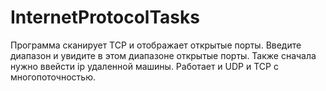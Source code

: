 # InternetProtocolTasks
Программа сканирует TCP и отображает открытые порты.
Введите диапазон и увидите в этом диапазоне открытые порты.
Также сначала нужно ввейсти ip удаленной машины.
Работает и UDP и TCP с многопоточностью.
